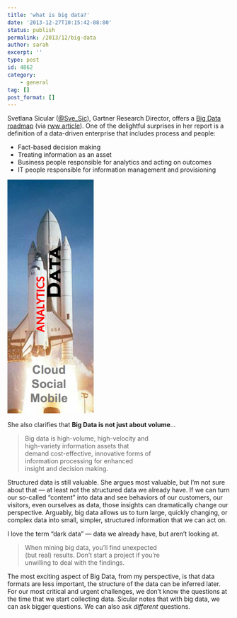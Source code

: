 ```yaml
---
title: 'what is big data?'
date: '2013-12-27T10:15:42-08:00'
status: publish
permalink: /2013/12/big-data
author: sarah
excerpt: ''
type: post
id: 4862
category:
    - general
tag: []
post_format: []
---
```

Svetlana Sicular ([@Sve\_Sic](https://twitter.com/Sve_Sic)), Gartner Research Director, offers a [Big Data roadmap](http://www.gartner.com/it/content/2604400/2604421/december_12_big_data_road_map_ssicular.pdf) (via [rww article](http://readwrite.com/2013/12/26/big-data-myths-reality)). One of the delightful surprises in her report is a definition of a data-driven enterprise that includes process and people:

- Fact-based decision making
- Treating information as an asset
- Business people responsible for analytics and acting on outcomes
- IT people responsible for information management and provisioning

[![rocket ship with data: analytics, cloud, social, mobile](../../../uploads/2013/12/big_data_gartner-2013-12-27-10-18-45.png)](http://www.gartner.com/it/content/2604400/2604421/december_12_big_data_road_map_ssicular.pdf)

She also clarifies that **Big Data is not just about volume**…

> Big data is high-volume, high-velocity and  
> high-variety information assets that  
> demand cost-effective, innovative forms of  
> information processing for enhanced  
> insight and decision making.

Structured data is still valuable. She argues most valuable, but I’m not sure about that — at least not the structured data we already have. If we can turn our so-called “content” into data and see behaviors of our customers, our visitors, even ourselves as data, those insights can dramatically change our perspective. Arguably, big data allows us to turn large, quickly changing, or complex data into small, simpler, structured information that we can act on.

I love the term “dark data” — data we already have, but aren’t looking at.

> When mining big data, you’ll find unexpected  
> (but real) results. Don’t start a project if you’re  
> unwilling to deal with the findings.

The most exciting aspect of Big Data, from my perspective, is that data formats are less important, the structure of the data can be inferred later. For our most critical and urgent challenges, we don’t know the questions at the time that we start collecting data. Sicular notes that with big data, we can ask bigger questions. We can also ask *different* questions.